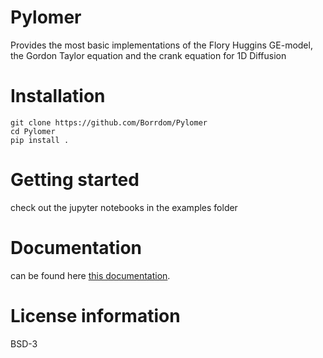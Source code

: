 # Pylomer
Provides the most basic implementations of the Flory Huggins GE-model, the Gordon Taylor equation and the crank equation for 1D Diffusion

# Installation
```console
git clone https://github.com/Borrdom/Pylomer
cd Pylomer
pip install .
```

# Getting started
check out the jupyter notebooks in the examples folder 

# Documentation
can be found here [this documentation](https://github.com/Borrdom/Pylomer/docs).

# License information

BSD-3